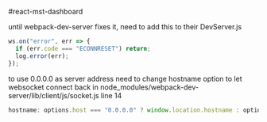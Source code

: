 #react-mst-dashboard

until webpack-dev-server fixes it, need to add this to their DevServer.js

```js
ws.on("error", err => {
  if (err.code === "ECONNRESET") return;
  log.error(err);
});
```

to use 0.0.0.0 as server address need to change hostname option to let websocket connect back
in node_modules/webpack-dev-server/lib/client/js/socket.js line 14

```js
hostname: options.host === "0.0.0.0" ? window.location.hostname : options.host,
```
